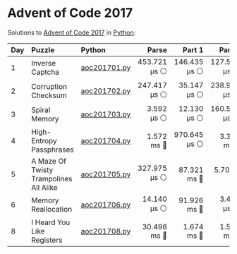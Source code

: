 # Advent of Code 2017

Solutions to [Advent of Code 2017](https://adventofcode.com/2017/) in [Python](https://www.python.org/):

| Day  | Puzzle                                 | Python                                                                 |        Parse |       Part 1 |       Part 2 |
| :--- | :------------------------------------- | :--------------------------------------------------------------------- | -----------: | -----------: | -----------: |
| 1    | Inverse Captcha                        | [aoc201701.py](01_inverse_captcha/aoc201701.py)                        | 453.721 μs ⚪️ | 146.435 μs ⚪️ | 127.570 μs ⚪️ |
| 2    | Corruption Checksum                    | [aoc201702.py](02_corruption_checksum/aoc201702.py)                    | 247.417 μs ⚪️ |  35.147 μs ⚪️ | 238.987 μs ⚪️ |
| 3    | Spiral Memory                          | [aoc201703.py](03_spiral_memory/aoc201703.py)                          |   3.592 μs ⚪️ |  12.130 μs ⚪️ | 160.571 μs ⚪️ |
| 4    | High-Entropy Passphrases               | [aoc201704.py](04_high-entropy_passphrases/aoc201704.py)               |   1.572 ms 🔵 | 970.645 μs ⚪️ |   3.393 ms 🔵 |
| 5    | A Maze Of Twisty Trampolines All Alike | [aoc201705.py](05_a_maze_of_twisty_trampolines_all_alike/aoc201705.py) | 327.975 μs ⚪️ |  87.321 ms 🔵 |    5.705 s 🔴 |
| 6    | Memory Reallocation                    | [aoc201706.py](06_memory_reallocation/aoc201706.py)                    |  14.140 μs ⚪️ |  91.926 ms 🔵 |   3.451 μs ⚪️ |
| 8    | I Heard You Like Registers             | [aoc201708.py](08_i_heard_you_like_registers/aoc201708.py)             |  30.498 ms 🔵 |   1.674 ms 🔵 |   1.520 ms 🔵 |
